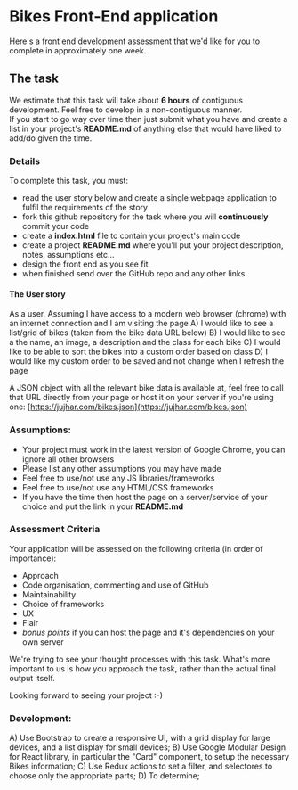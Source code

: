 ﻿# Bikes Front-End application

Here's a front end development assessment that we'd like for you to complete in approximately one week.  

## The task
We estimate that this task will take about **6 hours** of contiguous development.  Feel free to develop in a non-contiguous manner.  
If you start to go way over time then just submit what you have and create a list in your project's **README.md** of anything else that would have liked to add/do given the time.

### Details
To complete this task, you must:
- read the user story below and create a single webpage application to fulfil the requirements of the story
- fork this github repository for the task where you will **continuously** commit your code
- create a **index.html** file to contain your project's main code
- create a project **README.md** where you'll put your project description, notes, assumptions etc...
- design the front end as you see fit
- when finished send over the GitHub repo and any other links

#### The User story
As a user,
Assuming I have access to a modern web browser (chrome) with an internet connection and I am visiting the page
A) I would like to see a list/grid of bikes (taken from the bike data URL below)
B) I would like to see a the name, an image, a description and the class for each bike
C) I would like to be able to sort the bikes into a custom order based on class
D) I would like my custom order to be saved and not change when I refresh the page

A JSON object with all the relevant bike data is available at, feel free to call that URL directly from your page or host it on your server if you're using one: [https://jujhar.com/bikes.json](https://jujhar.com/bikes.json)

### Assumptions:
- Your project must work in the latest version of Google Chrome, you can ignore all other browsers
- Please list any other assumptions you may have made
- Feel free to use/not use any JS libraries/frameworks
- Feel free to use/not use any HTML/CSS frameworks
- If you have the time then host the page on a server/service of your choice and put the link in your **README.md**

### Assessment Criteria
Your application will be assessed on the following criteria (in order of importance):

- Approach
- Code organisation, commenting and use of GitHub
- Maintainability
- Choice of frameworks
- UX
- Flair
- *bonus points* if you can host the page and it's dependencies on your own server

We're trying to see your thought processes with this task. What's more important to us is how you approach the task, rather than the actual final output itself.

Looking forward to seeing your project :-)


### Development:
A) Use Bootstrap to create a responsive UI, with a grid display for large devices, and a list display for small devices;
B) Use Google Modular Design for React library, in particular the "Card" component, to setup the necessary Bikes information;
C) Use Redux actions to set a filter, and selectores to choose only the appropriate parts;
D) To determine;





